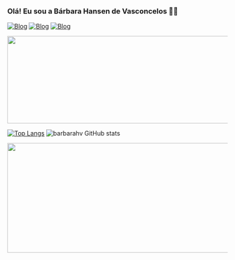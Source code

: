 ### Olá! Eu sou a Bárbara Hansen de Vasconcelos 👋🏻 

[![Blog](https://img.shields.io/badge/LinkedIn-0077B5?style=for-the-badge&logo=linkedin&logoColor=white)](https://www.linkedin.com/in/bárbara-hansen/)  [![Blog](https://img.shields.io/badge/Twitter-1DA1F2?style=for-the-badge&logo=twitter&logoColor=white)](https://twitter.com/Babihansenv)  [![Blog](https://img.shields.io/badge/Instagram-E4405F?style=for-the-badge&logo=instagram&logoColor=white)](https://www.instagram.com/babihansenv/) 

<img src= "https://media.giphy.com/media/GwGXoeb0gm7sc/giphy.gif"   width="1000" height="200" ></img>
  
[![Top Langs](https://github-readme-stats.vercel.app/api/top-langs/?username=barbarahv&layout=pie)](https://github.com/anuraghazra/github-readme-stats) ![barbarahv GitHub stats](https://github-readme-stats.vercel.app/api?username=barbarahv&show_icons=true&theme=radical)




<img src= "https://media.giphy.com/media/wKWxuUOcp9fdvckBty/giphy.gif"  width="1000" height="251" ></img>



